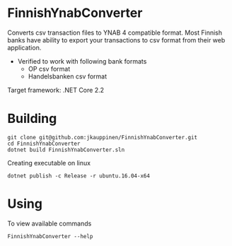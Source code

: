 FinnishYnabConverter
==========================

Converts csv transaction files to YNAB 4 compatible format. Most Finnish banks have ability to export your transactions to csv format from their web application. 


* Verified to work with following bank formats
  * OP csv format 
  * Handelsbanken csv format

Target framework: .NET Core 2.2

Building
==========================


```
git clone git@github.com:jkauppinen/FinnishYnabConverter.git
cd FinnishYnabConverter
dotnet build FinnishYnabConverter.sln
```

Creating executable on linux 


```
dotnet publish -c Release -r ubuntu.16.04-x64
```
Using
==========================

To view available commands

```
FinnishYnabConverter --help
```
